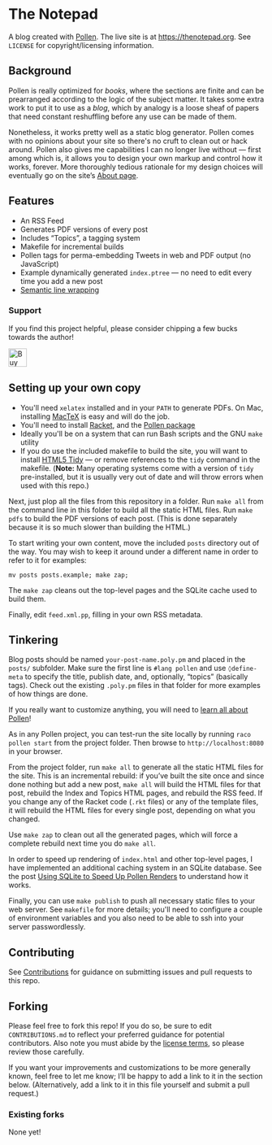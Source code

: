 # The Notepad

A blog created with [Pollen](https://docs.racket-lang.org/pollen/index.html). The live site is at <https://thenotepad.org>. See `LICENSE` for copyright/licensing information.

## Background

Pollen is really optimized for *books*, where the sections are finite and can be prearranged according to the logic of the subject matter. It takes some extra work to put it to use as a *blog*, which by analogy is a loose sheaf of papers that need constant reshuffling before any use can be made of them.

Nonetheless, it works pretty well as a static blog generator. Pollen comes with no opinions about your site so there's no cruft to clean out or hack around. Pollen also gives me capabilities I can no longer live without — first among which is, it allows you to design your own markup and control how it works, forever. More thoroughly tedious rationale for my design choices will eventually go on the site’s [About page](https://thenotepad.org/about.html).

## Features

* An RSS Feed
* Generates PDF versions of every post
* Includes “Topics”, a tagging system
* Makefile for incremental builds
* Pollen tags for perma-embedding Tweets in web and PDF output (no JavaScript)
* Example dynamically generated `index.ptree` — no need to edit every time you add a new post
* [Semantic line wrapping](https://github.com/otherjoel/thenotepad/commit/d35f0d40d2d1ce9e1f41086c69fe9fa6183af803)

### Support

If you find this project helpful, please consider chipping a few bucks towards the author!

<a href='https://ko-fi.com/B0B1MJ3B' target='_blank'><img height='36' style='border:0px;height:36px;' src='https://az743702.vo.msecnd.net/cdn/kofi1.png?v=0' border='0' alt='Buy Me a Coffee at ko-fi.com' /></a>

## Setting up your own copy

* You'll need `xelatex` installed and in your `PATH` to generate PDFs. On Mac, installing [MacTeX](https://tug.org/mactex/) is easy and will do the job.
* You'll need to install [Racket](http://racket-lang.org), and the [Pollen package](https://docs.racket-lang.org/pollen/Installation.html)
* Ideally you'll be on a system that can run Bash scripts and the GNU `make` utility
* If you do use the included makefile to build the site, you will want to install [HTML5 Tidy](http://www.html-tidy.org) — or remove references to the `tidy` command in the makefile. (**Note:** Many operating systems come with a version of `tidy` pre-installed, but it is usually very out of date and will throw errors when used with this repo.)

Next, just plop all the files from this repository in a folder. Run `make all` from the command line in this folder to build all the static HTML files. Run `make pdfs` to build the PDF versions of each post. (This is done separately because it is so much slower than building the HTML.)

To start writing your own content, move the included `posts` directory out of the way. You may wish to keep it around under a different name in order to refer to it for examples:

    mv posts posts.example; make zap;

The `make zap` cleans out the top-level pages and the SQLite cache used to build them.

Finally, edit `feed.xml.pp`, filling in your own RSS metadata.

## Tinkering

Blog posts should be named `your-post-name.poly.pm` and placed  in the `posts/` subfolder. Make sure the first line is `#lang pollen` and use `◊define-meta` to specify the title, publish date, and, optionally, “topics” (basically tags). Check out the existing `.poly.pm` files in that folder for more examples of how things are done.

If you really want to customize anything, you will need to [learn all about Pollen](https://docs.racket-lang.org/pollen/index.html)!

As in any Pollen project, you can test-run the site locally by running `raco pollen start` from the project folder. Then browse to `http://localhost:8080` in your browser.

From the project folder, run `make all` to generate all the static HTML files for the site. This is an incremental rebuild: if you’ve built the site once and since done nothing but add a new post, `make all` will build the HTML files for that post, rebuild the Index and Topics HTML pages, and rebuild the RSS feed. If you change any of the Racket code (`.rkt` files) or any of the template files, it will rebuild the HTML files for every single post, depending on what you changed.

Use `make zap` to clean out all the generated pages, which will force a complete rebuild next time you do `make all`.

In order to speed up rendering of `index.html` and other top-level pages, I have implemented an additional caching system in an SQLite database. See the post [Using SQLite to Speed Up Pollen Renders](https://thenotepad.org/posts/pollen-and-sqlite.html) to understand how it works.

Finally, you can use `make publish` to push all necessary static files to your web server. See `makefile` for more details; you'll need to configure a couple of environment variables and you also need to be able to ssh into your server passwordlessly.

## Contributing

See [Contributions](CONTRIBUTIONS.md) for guidance on submitting issues and pull requests to this repo.

## Forking

Please feel free to fork this repo! If you do so, be sure to edit `CONTRIBUTIONS.md` to reflect your preferred guidance for potential contributors. Also note you must abide by the [license terms](LICENSE.md), so please review those carefully.

If you want your improvements and customizations to be more generally known, feel free to let me know; I’ll be happy to add a link to it in the section below. (Alternatively, add a link to it in this file yourself and submit a pull request.)

### Existing forks

None yet!



